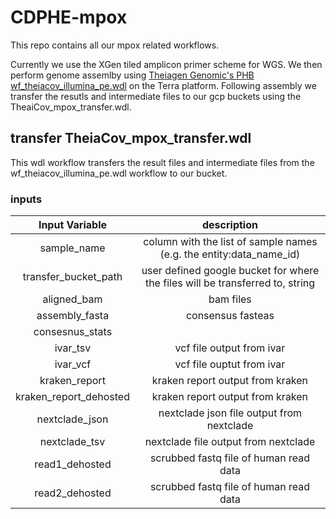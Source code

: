 # CDPHE-mpox

This repo contains all our mpox related workflows. 

Currently we use the XGen tiled amplicon primer scheme for WGS. We then perform genome assemlby using [Theiagen Genomic's PHB wf_theiacov_illumina_pe.wdl](https://github.com/theiagen/public_health_bioinformatics/tree/main/workflows/theiacov) on the Terra platform. Following assembly we transfer the resutls and intermediate files to our gcp buckets using the TheaiCov_mpox_transfer.wdl.

## transfer TheiaCov_mpox_transfer.wdl
This wdl workflow transfers the result files and intermediate files from the wf_theiacov_illumina_pe.wdl workflow to our bucket.

### inputs

|Input Variable| description |
|:-------------:|:------------:|
| sample_name| column with the list of sample names (e.g. the entity:data_name_id)|
|transfer_bucket_path| user defined google bucket for where the files will be transferred to, string|
|aligned_bam| bam files |
|assembly_fasta| consensus fasteas|
|consesnus_stats||
|ivar_tsv| vcf file output from ivar|
|ivar_vcf| vcf file ouptut from ivar|
|kraken_report| kraken report output from kraken|
| kraken_report_dehosted|kraken report output from kraken|
|nextclade_json| nextclade json file output from nextclade|
|nextclade_tsv| nextclade file output from nextclade|
|read1_dehosted| scrubbed fastq file of human read data|
|read2_dehosted| scrubbed fastq file of human read data|
